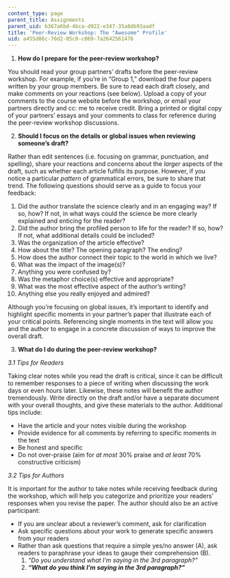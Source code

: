 ```yaml
---
content_type: page
parent_title: Assignments
parent_uid: b367a6bd-4bca-d922-e347-35a8db93aadf
title: 'Peer-Review Workshop: The "Awesome" Profile'
uid: a455d86c-76d2-05c0-c069-7a2642561476
---
```


1.  **How do I prepare for the peer-review workshop?**

You should read your group partners’ drafts before the peer-review workshop. For example, if you’re in “Group 1,” download the four papers written by your group members. Be sure to read each draft closely, and make comments on your reactions (see below). Upload a copy of your comments to the course website before the workshop, or email your partners directly and cc: me to receive credit. Bring a printed or digital copy of your partners’ essays and your comments to class for reference during the peer-review workshop discussions.

2.  **Should I focus on the details or global issues when reviewing someone’s draft?**

Rather than edit sentences (i.e. focusing on grammar, punctuation, and spelling), share your reactions and concerns about the _larger_ aspects of the draft, such as whether each article fulfills its purpose. However, if you notice a particular _pattern_ of grammatical errors, be sure to share that trend. The following questions should serve as a guide to focus your feedback:

1.  Did the author translate the science clearly and in an engaging way? If so, how? If not, in what ways could the science be more clearly explained and enticing for the reader?
2.  Did the author bring the profiled person to life for the reader? If so, how? If not, what additional details could be included?
3.  Was the organization of the article effective?
4.  How about the title? The opening paragraph? The ending?
5.  How does the author connect their topic to the world in which we live?
6.  What was the impact of the image(s)?
7.  Anything you were confused by?
8.  Was the metaphor choice(s) effective and appropriate?
9.  What was the most effective aspect of the author’s writing?
10.  Anything else you really enjoyed and admired?

Although you’re focusing on global issues, it’s important to identify and highlight specific moments in your partner’s paper that illustrate each of your critical points. Referencing single moments in the text will allow you and the author to engage in a concrete discussion of ways to improve the overall draft.

3.  **What do I do during the peer-review workshop?**

_3.1 Tips for Readers_

Taking clear notes while you read the draft is critical, since it can be difficult to remember responses to a piece of writing when discussing the work days or even hours later. Likewise, these notes will benefit the author tremendously. Write directly on the draft and/or have a separate document with your overall thoughts, and give these materials to the author. Additional tips include:

*   Have the article and your notes visible during the workshop
*   Provide evidence for all comments by referring to specific moments in the text
*   Be honest and specific
*   Do not over-praise (aim for _at most_ 30% praise and _at least_ 70% constructive criticism)

_3.2 Tips for Authors_

It is important for the author to take notes while receiving feedback during the workshop, which will help you categorize and prioritize your readers’ responses when you revise the paper. The author should also be an active participant:

*   If you are unclear about a reviewer’s comment, ask for clarification
*   Ask specific questions about your work to generate specific answers from your readers
*   Rather than ask questions that require a simple yes/no answer (A), ask readers to paraphrase your ideas to gauge their comprehension (B).
    1.  _“Do you understand what I’m saying in the 3rd paragraph?”_
    2.  _**“What do you think I’m saying in the 3rd paragraph?”**_